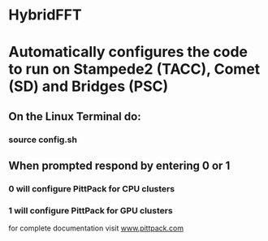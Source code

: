 # HybridFFT

# Automatically configures the code to run on Stampede2 (TACC), Comet (SD) and Bridges (PSC)  


## On the Linux Terminal do:
### source config.sh 
## When prompted respond by entering 0 or 1    
###  0 will configure PittPack for CPU clusters 
###  1 will configure PittPack for GPU clusters


for complete documentation visit www.pittpack.com

